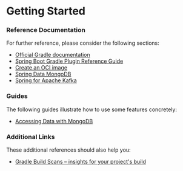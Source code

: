 # Getting Started

### Reference Documentation
For further reference, please consider the following sections:

* [Official Gradle documentation](https://docs.gradle.org)
* [Spring Boot Gradle Plugin Reference Guide](https://docs.spring.io/spring-boot/docs/2.6.3/gradle-plugin/reference/html/)
* [Create an OCI image](https://docs.spring.io/spring-boot/docs/2.6.3/gradle-plugin/reference/html/#build-image)
* [Spring Data MongoDB](https://docs.spring.io/spring-boot/docs/2.6.3/reference/htmlsingle/#boot-features-mongodb)
* [Spring for Apache Kafka](https://docs.spring.io/spring-boot/docs/2.6.3/reference/htmlsingle/#boot-features-kafka)

### Guides
The following guides illustrate how to use some features concretely:

* [Accessing Data with MongoDB](https://spring.io/guides/gs/accessing-data-mongodb/)

### Additional Links
These additional references should also help you:

* [Gradle Build Scans – insights for your project's build](https://scans.gradle.com#gradle)


